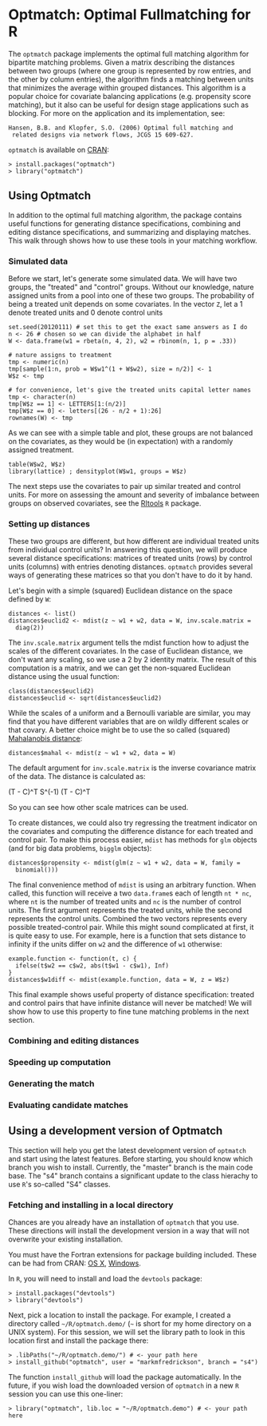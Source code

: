 # Optmatch: Optimal Fullmatching for R

The `optmatch` package implements the optimal full matching algorithm for
bipartite matching problems. Given a matrix describing the distances between
two groups (where one group is represented by row entries, and the other by
column entries), the algorithm finds a matching between units that
minimizes the average within grouped distances. This algorithm is a popular
choice for covariate balancing applications (e.g. propensity score matching),
but it also can be useful for design stage applications such as blocking. For
more on the application and its implementation, see:

    Hansen, B.B. and Klopfer, S.O. (2006) Optimal full matching and
     related designs via network flows, JCGS 15 609-627.

`optmatch` is available on [CRAN](http://cran.r-project.org):

    > install.packages("optmatch")
    > library("optmatch")

## Using Optmatch

In addition to the optimal full matching algorithm, the package contains
useful functions for generating distance specifications, combining and editing
distance specifications, and summarizing and displaying matches. This walk
through shows how to use these tools in your matching workflow.

### Simulated data

Before we start, let's generate some simulated data. We will have two groups,
the "treated" and "control" groups. Without our knowledge, nature assigned
units from a pool into one of these two groups. The probability of being a
treated unit depends on some covariates. In the vector `Z`, let a 1 denote
treated units and 0 denote control units

    set.seed(20120111) # set this to get the exact same answers as I do
    n <- 26 # chosen so we can divide the alphabet in half
    W <- data.frame(w1 = rbeta(n, 4, 2), w2 = rbinom(n, 1, p = .33))

    # nature assigns to treatment
    tmp <- numeric(n)
    tmp[sample(1:n, prob = W$w1^(1 + W$w2), size = n/2)] <- 1
    W$z <- tmp

    # for convenience, let's give the treated units capital letter names
    tmp <- character(n)
    tmp[W$z == 1] <- LETTERS[1:(n/2)]
    tmp[W$z == 0] <- letters[(26 - n/2 + 1):26]
    rownames(W) <- tmp

As we can see with a simple table and plot, these groups are not balanced on
the covariates, as they would be (in expectation) with a randomly assigned
treatment.

    table(W$w2, W$z)
    library(lattice) ; densityplot(W$w1, groups = W$z)

The next steps use the covariates to pair up similar treated and control
units. For more on assessing the amount and severity of imbalance between
groups on observed covariates, see the
[RItools](http://github.com/markmfredrickson/RItools) `R` package.

### Setting up distances

These two groups are different, but how different are individual treated units
from individual control units? In answering this question, we will produce
several distance specifications: matrices of treated units (rows) by control
units (columns) with entries denoting distances. `optmatch` provides several
ways of generating these matrices so that you don't have to do it by hand.

Let's begin with a simple (squared) Euclidean distance on the space defined by `W`:

    distances <- list()
    distances$euclid2 <- mdist(z ~ w1 + w2, data = W, inv.scale.matrix =
      diag(2))

The `inv.scale.matrix` argument tells the mdist function how to adjust the
scales of the different covariates. In the case of Euclidean distance, we
don't want any scaling, so we use a 2 by 2 identity matrix. The result of this
computation is a matrix, and we can get the non-squared Euclidean distance
using the usual function:

    class(distances$euclid2)
    distances$euclid <- sqrt(distances$euclid2)

While the scales of a uniform and a Bernoulli variable are similar, you may
find that you have different variables that are on wildly different scales or
that covary. A better choice might be to use the so called (squared)
[Mahalanobis distance](http://en.wikipedia.org/wiki/Mahalanobis_distance):

    distances$mahal <- mdist(z ~ w1 + w2, data = W)

The default argument for `inv.scale.matrix` is the inverse covariance matrix
of the data. The distance is calculated as:

  (T - C)^T S^(-1) (T - C)^T

So you can see how other scale matrices can be used.

To create distances, we could also try regressing the treatment indicator on
the covariates and computing the difference distance for each treated and
control pair. To make this process easier, `mdist` has methods for `glm`
objects (and for big data problems, `bigglm` objects):

    distances$propensity <- mdist(glm(z ~ w1 + w2, data = W, family =
      binomial()))

The final convenience method of `mdist` is using an arbitrary function.  When
called, this function will receive a two `data.frame`s each of length `nt *
nc`, where `nt` is the number of treated units and `nc` is the number of
control units. The first argument represents the treated units, while the
second represents the control units. Combined the two vectors represents every
possible treated-control pair. While this might sound complicated at first, it
is quite easy to use. For example, here is a function that sets distance to
infinity if the units differ on `w2` and the difference of `w1` otherwise:

    example.function <- function(t, c) {
      ifelse(t$w2 == c$w2, abs(t$w1 - c$w1), Inf)  
    }
    distances$w1diff <- mdist(example.function, data = W, z = W$z)

This final example shows useful property of distance specification: treated
and control pairs that have infinite distance will never be matched! We will
show how to use this property to fine tune matching problems in the next
section.

### Combining and editing distances

### Speeding up computation

### Generating the match

### Evaluating candidate matches


##  Using a development version of Optmatch

This section will help you get the latest development version of `optmatch` and
start using the latest features. Before starting, you should know which branch
you wish to install. Currently, the "master" branch is the main code base. The 
"s4" branch contains a significant update to the class hierachy to use `R`'s 
so-called "S4" classes.

### Fetching and installing in a local directory

Chances are you already have an installation of `optmatch` that you use. These
directions will install the development version in a way that will not
overwrite your existing installation.

You must have the Fortran extensions for package building included. These can
be had from CRAN: [OS X](http://cran.r-project.org/bin/macosx/tools/),
[Windows](http://cran.r-project.org/bin/windows/Rtools/).

In `R`, you will need to install and load the `devtools` package:

    > install.packages("devtools")
    > library("devtools")

Next, pick a location to install the package. For example, I created a
directory called `~/R/optmatch.demo/` (`~` is short for my home directory on a
UNIX system). For this session, we will set the library path to look in this
location first and install the package there:

    > .libPaths("~/R/optmatch.demo/") # <- your path here
    > install_github("optmatch", user = "markmfredrickson", branch = "s4")

The function `install_github` will load the package automatically. In the
future, if you wish load the downloaded version of `optmatch` in a new `R`
session you can use this one-liner:

    > library("optmatch", lib.loc = "~/R/optmatch.demo") # <- your path here




